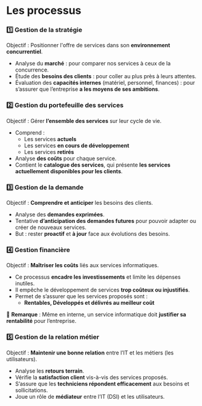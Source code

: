 # Les processus

### **1️⃣ Gestion de la stratégie**

Objectif : Positionner l'offre de services dans son **environnement concurrentiel**.

- Analyse du **marché** : pour comparer nos services à ceux de la concurrence.
- Étude des **besoins des clients** : pour coller au plus près à leurs attentes.
- Évaluation des **capacités internes** (matériel, personnel, finances) : pour s’assurer que l’entreprise **a les moyens de ses ambitions**.



### **2️⃣ Gestion du portefeuille des services**

Objectif : Gérer **l’ensemble des services** sur leur cycle de vie.

- Comprend :
  - Les services **actuels**
  - Les services **en cours de développement**
  - Les services **retirés**
- Analyse **des coûts** pour chaque service.
- Contient le **catalogue des services**, qui présente **les services actuellement disponibles pour les clients**.



### **3️⃣ Gestion de la demande**

Objectif : **Comprendre et anticiper** les besoins des clients.

- Analyse des **demandes exprimées**.
- Tentative **d’anticipation des demandes futures** pour pouvoir adapter ou créer de nouveaux services.
- But : rester **proactif** et **à jour** face aux évolutions des besoins.



### **4️⃣ Gestion financière**

Objectif : **Maîtriser les coûts** liés aux services informatiques.

- Ce processus **encadre les investissements** et limite les dépenses inutiles.
- Il empêche le développement de services **trop coûteux ou injustifiés**.
- Permet de s’assurer que les services proposés sont :
  - **Rentables, Développés et délivrés au meilleur coût**

🧠 **Remarque** : Même en interne, un service informatique doit **justifier sa rentabilité** pour l’entreprise.



### **5️⃣ Gestion de la relation métier**

Objectif : **Maintenir une bonne relation** entre l’IT et les métiers (les utilisateurs).

- Analyse les **retours terrain**.
- Vérifie la **satisfaction client** vis-à-vis des services proposés.
- S’assure que les **techniciens répondent efficacement** aux besoins et sollicitations.
- Joue un rôle de **médiateur** entre l’IT (DSI) et les utilisateurs.


